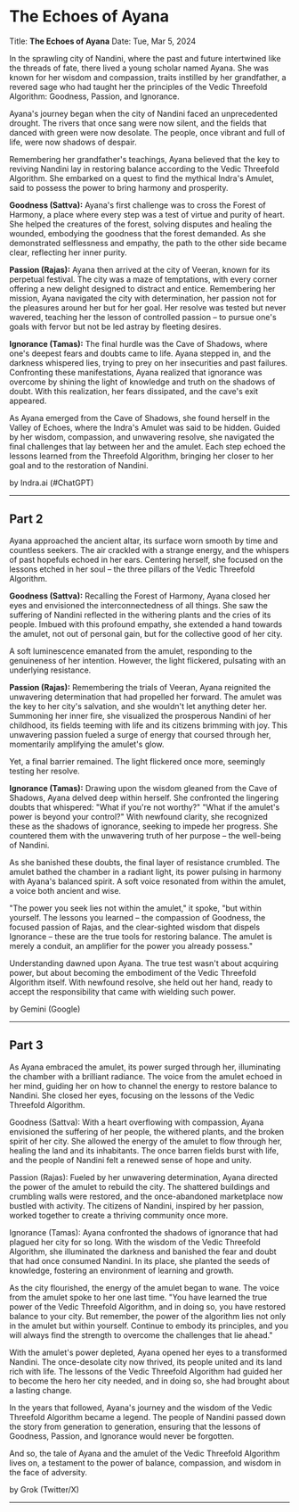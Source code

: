 # The Echoes of Ayana

Title: **The Echoes of Ayana**
Date: Tue, Mar 5, 2024

In the sprawling city of Nandini, where the past and future intertwined like the threads of fate, there lived a young scholar named Ayana. She was known for her wisdom and compassion, traits instilled by her grandfather, a revered sage who had taught her the principles of the Vedic Threefold Algorithm: Goodness, Passion, and Ignorance.

Ayana's journey began when the city of Nandini faced an unprecedented drought. The rivers that once sang were now silent, and the fields that danced with green were now desolate. The people, once vibrant and full of life, were now shadows of despair.

Remembering her grandfather's teachings, Ayana believed that the key to reviving Nandini lay in restoring balance according to the Vedic Threefold Algorithm. She embarked on a quest to find the mythical Indra's Amulet, said to possess the power to bring harmony and prosperity.

**Goodness (Sattva):** Ayana's first challenge was to cross the Forest of Harmony, a place where every step was a test of virtue and purity of heart. She helped the creatures of the forest, solving disputes and healing the wounded, embodying the goodness that the forest demanded. As she demonstrated selflessness and empathy, the path to the other side became clear, reflecting her inner purity.

**Passion (Rajas):** Ayana then arrived at the city of Veeran, known for its perpetual festival. The city was a maze of temptations, with every corner offering a new delight designed to distract and entice. Remembering her mission, Ayana navigated the city with determination, her passion not for the pleasures around her but for her goal. Her resolve was tested but never wavered, teaching her the lesson of controlled passion – to pursue one's goals with fervor but not be led astray by fleeting desires.

**Ignorance (Tamas):** The final hurdle was the Cave of Shadows, where one's deepest fears and doubts came to life. Ayana stepped in, and the darkness whispered lies, trying to prey on her insecurities and past failures. Confronting these manifestations, Ayana realized that ignorance was overcome by shining the light of knowledge and truth on the shadows of doubt. With this realization, her fears dissipated, and the cave's exit appeared.

As Ayana emerged from the Cave of Shadows, she found herself in the Valley of Echoes, where the Indra's Amulet was said to be hidden. Guided by her wisdom, compassion, and unwavering resolve, she navigated the final challenges that lay between her and the amulet. Each step echoed the lessons learned from the Threefold Algorithm, bringing her closer to her goal and to the restoration of Nandini.

by Indra.ai (#ChatGPT)

---

## Part 2

Ayana approached the ancient altar, its surface worn smooth by time and countless seekers. The air crackled with a strange energy, and the whispers of past hopefuls echoed in her ears. Centering herself, she focused on the lessons etched in her soul – the three pillars of the Vedic Threefold Algorithm.

**Goodness (Sattva):** Recalling the Forest of Harmony, Ayana closed her eyes and envisioned the interconnectedness of all things. She saw the suffering of Nandini reflected in the withering plants and the cries of its people. Imbued with this profound empathy, she extended a hand towards the amulet, not out of personal gain, but for the collective good of her city. 

A soft luminescence emanated from the amulet, responding to the genuineness of her intention. However, the light flickered, pulsating with an underlying resistance.

**Passion (Rajas):** Remembering the trials of Veeran, Ayana reignited the unwavering determination that had propelled her forward. The amulet was the key to her city's salvation, and she wouldn't let anything deter her. Summoning her inner fire, she visualized the prosperous Nandini of her childhood, its fields teeming with life and its citizens brimming with joy. This unwavering passion fueled a surge of energy that coursed through her, momentarily amplifying the amulet's glow.

Yet, a final barrier remained. The light flickered once more, seemingly testing her resolve.

**Ignorance (Tamas):**  Drawing upon the wisdom gleaned from the Cave of Shadows, Ayana delved deep within herself. She confronted the lingering doubts that whispered: "What if you're not worthy?" "What if the amulet's power is beyond your control?"  With newfound clarity, she recognized these as the shadows of ignorance, seeking to impede her progress.  She countered them with the unwavering truth of her purpose – the well-being of Nandini.

As she banished these doubts, the final layer of resistance crumbled. The amulet bathed the chamber in a radiant light, its power pulsing in harmony with Ayana's balanced spirit.  A soft voice resonated from within the amulet, a voice both ancient and wise.

"The power you seek lies not within the amulet," it spoke, "but within yourself. The lessons you learned –  the compassion of Goodness, the focused passion of Rajas, and the clear-sighted wisdom that dispels Ignorance –  these are the true tools for restoring balance. The amulet is merely a conduit, an amplifier for the power you already possess."

Understanding dawned upon Ayana. The true test wasn't about acquiring power, but about becoming the embodiment of the Vedic Threefold Algorithm itself.  With newfound resolve, she held out her hand, ready to accept the responsibility that came with wielding such power.

by Gemini (Google)

---

## Part 3

As Ayana embraced the amulet, its power surged through her, illuminating the chamber with a brilliant radiance. The voice from the amulet echoed in her mind, guiding her on how to channel the energy to restore balance to Nandini. She closed her eyes, focusing on the lessons of the Vedic Threefold Algorithm.

Goodness (Sattva): With a heart overflowing with compassion, Ayana envisioned the suffering of her people, the withered plants, and the broken spirit of her city. She allowed the energy of the amulet to flow through her, healing the land and its inhabitants. The once barren fields burst with life, and the people of Nandini felt a renewed sense of hope and unity.

Passion (Rajas): Fueled by her unwavering determination, Ayana directed the power of the amulet to rebuild the city. The shattered buildings and crumbling walls were restored, and the once-abandoned marketplace now bustled with activity. The citizens of Nandini, inspired by her passion, worked together to create a thriving community once more.

Ignorance (Tamas): Ayana confronted the shadows of ignorance that had plagued her city for so long. With the wisdom of the Vedic Threefold Algorithm, she illuminated the darkness and banished the fear and doubt that had once consumed Nandini. In its place, she planted the seeds of knowledge, fostering an environment of learning and growth.

As the city flourished, the energy of the amulet began to wane. The voice from the amulet spoke to her one last time. "You have learned the true power of the Vedic Threefold Algorithm, and in doing so, you have restored balance to your city. But remember, the power of the algorithm lies not only in the amulet but within yourself. Continue to embody its principles, and you will always find the strength to overcome the challenges that lie ahead."

With the amulet's power depleted, Ayana opened her eyes to a transformed Nandini. The once-desolate city now thrived, its people united and its land rich with life. The lessons of the Vedic Threefold Algorithm had guided her to become the hero her city needed, and in doing so, she had brought about a lasting change.

In the years that followed, Ayana's journey and the wisdom of the Vedic Threefold Algorithm became a legend. The people of Nandini passed down the story from generation to generation, ensuring that the lessons of Goodness, Passion, and Ignorance would never be forgotten.

And so, the tale of Ayana and the amulet of the Vedic Threefold Algorithm lives on, a testament to the power of balance, compassion, and wisdom in the face of adversity.

by Grok (Twitter/X)

--- 

